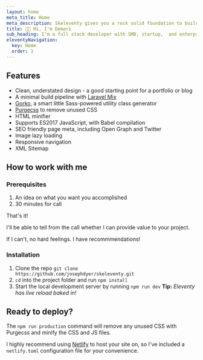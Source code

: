 ```yaml
---
layout: home
meta_title: Home
meta_description: Skeleventy gives you a rock solid foundation to build fast and accessible static websites.
title: 👋🏾 Hi, I'm Demari 
sub_heading: I'm a full stack developer with SMB, startup,  and enterprise experience
eleventyNavigation:
  key: Home
  order: 1
---
```


## Features

- Clean, understated design - a good starting point for a portfolio or blog
- A minimal build pipeline with [Laravel Mix](https://laravel-mix.com/docs/5.0/basic-example)
- [Gorko](https://github.com/hankchizljaw/gorko), a smart little Sass-powered utility class generator
- [Purgecss](https://purgecss.com/) to remove unused CSS
- HTML minifier
- Supports ES2017 JavaScript, with Babel compilation
- SEO friendly page meta, including Open Graph and Twitter
- Image lazy loading
- Responsive navigation
- XML Sitemap

## How to work with me

### Prerequisites
1. An idea on what you want you accomplished 
2. 30 minutes for call

That's it!

I'll be able to tell from the call whether I can provide value to your project. 

If I can't, no hard feelings. I have recommmendations!

### Installation

1. Clone the repo `git clone https://github.com/josephdyer/skeleventy.git`
2. `cd` into the project folder and run `npm install`
3. Start the local development server by running `npm run dev` **Tip:** _Eleventy has live reload baked in!_

## Ready to deploy?

The ```npm run production``` command will remove any unused CSS with Purgecss and minify the CSS and JS files.

I highly recommend using [Netlify](https://www.netlify.com) to host your site on, so I've included a ```netlify.toml``` configuration file for your convenience.


